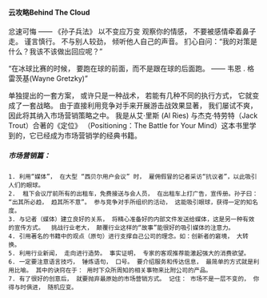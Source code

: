 #### 云攻略Behind The Cloud
忿速可悔 —— 《孙子兵法》
以不变应万变
观察你的情感， 不要被感情牵着鼻子走。 谨言慎行。 
不与别人较劲， 倾听他人自己的声音。 
扪心自问：“我的对策是什么？我该不该做出回应呢？”

“在冰球比赛的时候， 要跑在球的前面，而不是跟在球的后面跑。 —— 韦恩 . 格雷茨基(Wayne Gretzky)”

单独提出的一套方案， 或许只是一种战术， 若能有几种不同的执行方式， 它就变成了一套战略。 由于直接利用竞争对手来开展游击战效果显著， 我们屡试不爽， 因此将其纳入市场营销策略之中。 我是从艾·里斯 (Al Ries) 与杰克·特劳特（Jack Trout）合著的《定位》 （Positioning：The Battle for Your Mind）这本书里学到的，它已经成为市场营销学的经典书籍。

##### 市场营销篇： 
	1. 利用“媒体”， 在大型 “西贝尔用户会议” 时， 雇佣假冒的记者采访“抗议者”，以此吸引人们的眼球。 
	2.  租下会议厅前所有的出租车，免费接送与会人员， 在出租车上打广告，宣传册。孙子曰： “出其所必趋， 趋其所不意”。 参与竞争对手所组织的活动， 这能吸引眼球，获得一定的知名度。
	3. 与记者（媒体）建立良好的关系， 将精心准备好的内部文件发送给媒体，这是另一种有效的宣传方式。  挑战行业老大， 颠覆行业这样的“故事”能很好的吸引媒体的注意力。 
	4. 引用著名的书籍中的观点（原句）进行支撑自己公司的理念。如：创新者的窘境， 大转换。 
	5. 利用行业新闻， 走向进行造势。 事实证明， 专家的客观推荐能激起强大的消费欲望。 
	6. 一定要注意语言技巧， 锤炼语句， 口号。 要介绍服务和传达信息， 最简单的方式就是利用比喻。 其中的诀窍在于： 用时下众所周知的相关事物来比附公司的产品。 
	7. 有了很好的创意后， 就要抛弃最原始的市场营销方式。 记住： 市场不是一层不变的， 你得与时俱进， 随机应变。  
